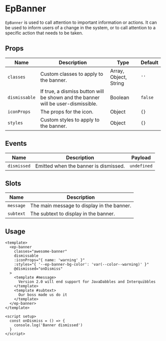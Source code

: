# EpBanner

`EpBanner` is used to call attention to important information or actions. It can be used to inform users of a change in the system, or to call attention to a specific action that needs to be taken.

## Props

| Name | Description | Type | Default |
|------|-------------|------|---------|
| `classes` | Custom classes to apply to the banner. | Array, Object, String | `''` |
| `dismissable` | If true, a dismiss button will be shown and the banner will be user-dismissible. | Boolean | `false` |
| `iconProps` | The props for the icon. | Object | `{}` |
| `styles` | Custom styles to apply to the banner. | Object | `{}` |

## Events

| Name | Description | Payload |
|------|-------------|---------|
| `dismissed` | Emitted when the banner is dismissed. | `undefined` |

## Slots

| Name | Description |
|------|-------------|
| `message` | The main message to display in the banner. |
| `subtext` | The subtext to display in the banner. |

## Usage

```vue
<template>
  <ep-banner
    classes="awesome-banner"
    dismissable
    :iconProps="{ name: 'warning' }"
    :styles="{ '--ep-banner-bg-color': 'var(--color--warning)' }"
    @dismissed="onDismiss"
  >
    <template #message>
      Version 2.0 will end support for JavaDabbles and Interquibbles
    </template>
    <template #subtext>
      Our boss made us do it
    </template>
  </ep-banner>
</template>

<script setup>
  const onDismiss = () => {
    console.log('Banner dismissed')
  }
</script>
```